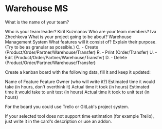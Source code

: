 # Warehouse MS

What is the name of your team? 

Who is your team leader? Kiril Kuzmanov
Who are your team members? Iva Zhechkova
What is your project going to be about? Warehouse Management System
What features will it consist of? Explain their purpose. (Try to be as granular as possible.)
C. - Create (Product/Order/Partner/Warehouse/Transfer)
R. - Print (Order/Transfer)
U. - Edit (Product/Order/Partner/Warehouse/Transfer)
D. - Delete (Product/Order/Partner/Warehouse/Transfer)

Create a kanban board with the following data, fill it and keep it updated:

Name of Feature
Feature Owner (who will write it?)
Estimated time it would take (in hours, don't overthink it)
Actual time it took (in hours)
Estimated time it would take to unit test (in hours)
Actual time it took to unit test (in hours)


For the board you could use Trello or GitLab's project system.

If your selected tool does not support time estimation (for example Trello), just write it in the card's description or use an addon.

[](http://prntscr.com/n5xp4o)[](url)